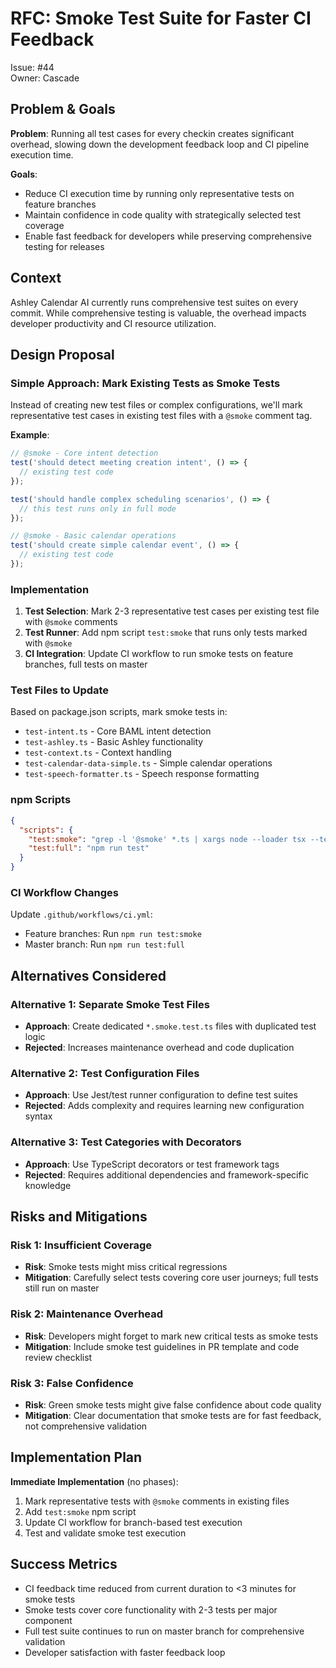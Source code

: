 # RFC: Smoke Test Suite for Faster CI Feedback

Issue: #44  
Owner: Cascade

## Problem & Goals

**Problem**: Running all test cases for every checkin creates significant overhead, slowing down the development feedback loop and CI pipeline execution time.

**Goals**:
- Reduce CI execution time by running only representative tests on feature branches
- Maintain confidence in code quality with strategically selected test coverage
- Enable fast feedback for developers while preserving comprehensive testing for releases

## Context

Ashley Calendar AI currently runs comprehensive test suites on every commit. While comprehensive testing is valuable, the overhead impacts developer productivity and CI resource utilization.

## Design Proposal

### Simple Approach: Mark Existing Tests as Smoke Tests

Instead of creating new test files or complex configurations, we'll mark representative test cases in existing test files with a `@smoke` comment tag.

**Example**:
```typescript
// @smoke - Core intent detection
test('should detect meeting creation intent', () => {
  // existing test code
});

test('should handle complex scheduling scenarios', () => {
  // this test runs only in full mode
});

// @smoke - Basic calendar operations  
test('should create simple calendar event', () => {
  // existing test code
});
```

### Implementation

1. **Test Selection**: Mark 2-3 representative test cases per existing test file with `@smoke` comments
2. **Test Runner**: Add npm script `test:smoke` that runs only tests marked with `@smoke`
3. **CI Integration**: Update CI workflow to run smoke tests on feature branches, full tests on master

### Test Files to Update

Based on package.json scripts, mark smoke tests in:
- `test-intent.ts` - Core BAML intent detection
- `test-ashley.ts` - Basic Ashley functionality  
- `test-context.ts` - Context handling
- `test-calendar-data-simple.ts` - Simple calendar operations
- `test-speech-formatter.ts` - Speech response formatting

### npm Scripts

```json
{
  "scripts": {
    "test:smoke": "grep -l '@smoke' *.ts | xargs node --loader tsx --test",
    "test:full": "npm run test"
  }
}
```

### CI Workflow Changes

Update `.github/workflows/ci.yml`:
- Feature branches: Run `npm run test:smoke`
- Master branch: Run `npm run test:full`

## Alternatives Considered

### Alternative 1: Separate Smoke Test Files
- **Approach**: Create dedicated `*.smoke.test.ts` files with duplicated test logic
- **Rejected**: Increases maintenance overhead and code duplication

### Alternative 2: Test Configuration Files
- **Approach**: Use Jest/test runner configuration to define test suites
- **Rejected**: Adds complexity and requires learning new configuration syntax

### Alternative 3: Test Categories with Decorators
- **Approach**: Use TypeScript decorators or test framework tags
- **Rejected**: Requires additional dependencies and framework-specific knowledge

## Risks and Mitigations

### Risk 1: Insufficient Coverage
- **Risk**: Smoke tests might miss critical regressions
- **Mitigation**: Carefully select tests covering core user journeys; full tests still run on master

### Risk 2: Maintenance Overhead
- **Risk**: Developers might forget to mark new critical tests as smoke tests
- **Mitigation**: Include smoke test guidelines in PR template and code review checklist

### Risk 3: False Confidence
- **Risk**: Green smoke tests might give false confidence about code quality
- **Mitigation**: Clear documentation that smoke tests are for fast feedback, not comprehensive validation

## Implementation Plan

**Immediate Implementation** (no phases):
1. Mark representative tests with `@smoke` comments in existing files
2. Add `test:smoke` npm script
3. Update CI workflow for branch-based test execution
4. Test and validate smoke test execution

## Success Metrics

- CI feedback time reduced from current duration to <3 minutes for smoke tests
- Smoke tests cover core functionality with 2-3 tests per major component
- Full test suite continues to run on master branch for comprehensive validation
- Developer satisfaction with faster feedback loop